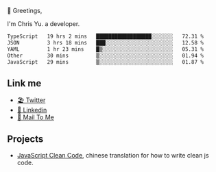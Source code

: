 👋 Greetings, 

I'm Chris Yu. a developer. 


<!--START_SECTION:waka-->

```txt
TypeScript   19 hrs 2 mins   ██████████████████░░░░░░░   72.31 %
JSON         3 hrs 18 mins   ███░░░░░░░░░░░░░░░░░░░░░░   12.58 %
YAML         1 hr 23 mins    █▒░░░░░░░░░░░░░░░░░░░░░░░   05.31 %
Other        30 mins         ▒░░░░░░░░░░░░░░░░░░░░░░░░   01.94 %
JavaScript   29 mins         ▒░░░░░░░░░░░░░░░░░░░░░░░░   01.87 %
```

<!--END_SECTION:waka-->

## Link me

- [🏖️ Twitter](https://twitter.com/yuetong3yu)
- [🧳 Linkedin](https://www.linkedin.com/in/yuetong3yu)
- [📧 Mail To Me](mailto:yuetong3yu@gmail.com)


## Projects 

- [JavaScript Clean Code](https://js-clean-code-cn.vercel.app/), chinese translation for how to write clean js code.
